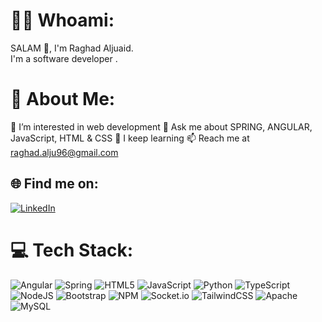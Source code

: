 # 👨‍💻 Whoami:

SALAM 👋, I'm Raghad Aljuaid.<br>
I'm a software developer .


# 💫 About Me:

👀 I’m interested in web development
💬 Ask me about SPRING, ANGULAR, JavaScript, HTML & CSS
🌱 I keep learning
📫 Reach me at raghad.alju96@gmail.com


## 🌐 Find me on:
[![LinkedIn](https://img.shields.io/badge/LinkedIn-%230077B5.svg?logo=linkedin&logoColor=white)](https://www.linkedin.com/in/raghad-aljuaid-377224155/) 

# 💻 Tech Stack:
![Angular](https://img.shields.io/badge/angular-%23777BB4.svg?style=for-the-badge&logo=angular&logoColor=white) ![Spring](https://img.shields.io/badge/spring-6DA55F?style=for-the-badge&logo=spring&logoColor=white) ![HTML5](https://img.shields.io/badge/html5-%23E34F26.svg?style=for-the-badge&logo=html5&logoColor=white)  ![JavaScript](https://img.shields.io/badge/javascript-%23323330.svg?style=for-the-badge&logo=javascript&logoColor=%23F7DF1E) ![Python](https://img.shields.io/badge/python-3670A0?style=for-the-badge&logo=python&logoColor=ffdd54) ![TypeScript](https://img.shields.io/badge/typescript-%23007ACC.svg?style=for-the-badge&logo=typescript&logoColor=white) ![NodeJS](https://img.shields.io/badge/node.js-6DA55F?style=for-the-badge&logo=node.js&logoColor=white) ![Bootstrap](https://img.shields.io/badge/bootstrap-%23563D7C.svg?style=for-the-badge&logo=bootstrap&logoColor=white) ![NPM](https://img.shields.io/badge/NPM-%23000000.svg?style=for-the-badge&logo=npm&logoColor=white) ![Socket.io](https://img.shields.io/badge/Socket.io-black?style=for-the-badge&logo=socket.io&badgeColor=010101) ![TailwindCSS](https://img.shields.io/badge/tailwindcss-%2338B2AC.svg?style=for-the-badge&logo=tailwind-css&logoColor=white) ![Apache](https://img.shields.io/badge/apache-%23D42029.svg?style=for-the-badge&logo=apache&logoColor=white) ![MySQL](https://img.shields.io/badge/mysql-%2300f.svg?style=for-the-badge&logo=mysql&logoColor=white)


